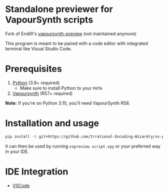 # Standalone previewer for VapourSynth scripts

Fork of Endilll's [vapoursynth-preview](https://github.com/Endilll/vapoursynth-preview) (not maintained anymore)

This program is meant to be paired with a code editor with integrated terminal like Visual Studio Code.

# Prerequisites

1. [Python](https://www.Python.org/downloads) (3.9+ required)
    * Make sure to install Python to your `PATH`.
1. [Vapoursynth](https://github.com/vapoursynth/vapoursynth/releases) (R57+ required)

**Note:** If you're on Python 3.10, you'll need VapourSynth R58.

# Installation and usage

```bash
pip install -U git+https://github.com/Irrational-Encoding-Wizardry/vs-preview.git
```

It can then be used by running `vspreview script.vpy` or your preferred way in your IDE.

# IDE Integration

* [VSCode](docs/vscode_install.md)
